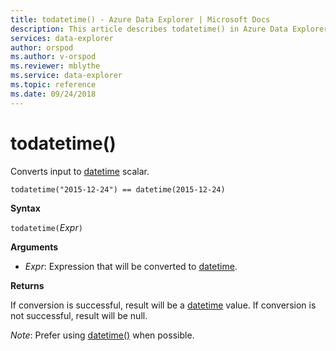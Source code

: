 ```yaml
---
title: todatetime() - Azure Data Explorer | Microsoft Docs
description: This article describes todatetime() in Azure Data Explorer.
services: data-explorer
author: orspod
ms.author: v-orspod
ms.reviewer: mblythe
ms.service: data-explorer
ms.topic: reference
ms.date: 09/24/2018
---
```

# todatetime()

Converts input to [datetime](./scalar-data-types/datetime.md) scalar.

```kusto
todatetime("2015-12-24") == datetime(2015-12-24)
```

**Syntax**

`todatetime(`*Expr*`)`

**Arguments**

* *Expr*: Expression that will be converted to [datetime](./scalar-data-types/datetime.md). 

**Returns**

If conversion is successful, result will be a [datetime](./scalar-data-types/datetime.md) value.
If conversion is not successful, result will be null.
 
*Note*: Prefer using [datetime()](./scalar-data-types/datetime.md) when possible.